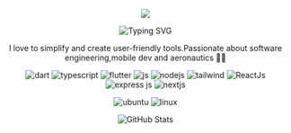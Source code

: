 <p align="center"> 
<img src="https://capsule-render.vercel.app/api?type=waving&color=0:423da,7100:008080&fontColor=dedede&height=160&section=header&text=Tongasoa👋🇲🇬&fontSize=20" />
    </p>
<p align="center"> 
    <img src="https://readme-typing-svg.demolab.com?font=Fira+Code&size=18&pause=1000&color=06FDBD&center=true&random=false&width=760&lines=Software+Engineer+Student+and+Dev+Mobile+Android;" alt="Typing SVG" />
    </a>
</p>
<p align='center'>I love to simplify and create user-friendly tools.Passionate about software engineering,mobile dev and aeronautics 🚀😎</p>
<!-- <p> <strong>Mbola tsara e! kkkkk 👋, I'm Tiavina 🇲🇬 </strong> and I like <br></p> -->
<!--
   <p>  <img src="https://img.shields.io/badge/dart-%230175C2.svg?style=for-the-badge&logo=dart&logoColor=white" alt="dart"/>  <img src="https://img.shields.io/badge/Flutter-%2302569B.svg?style=for-the-badge&logo=Flutter&logoColor=white" alt="flutter" /> <img src="https://img.shields.io/badge/node.js-6DA55F?style=for-the-badge&logo=node.js&logoColor=white" alt="nodejs" /><img src="https://img.shields.io/badge/JavaScript-323330?style=for-the-badge&logo=javascript&logoColor=F7DF1E" alt="js"/></p>
-->
<!--
<ul>
    <li>Passionate about software engineering,mobile dev and aeronautics 🚀😎</li>
    <li>Reach me on 📫 <a href="mailto:tiavinaramilison22@gmail.com">tiavinaramilison22@gmail.com</a> or checkout <a href="https://tiavinaram.vercel.app/"> my portfolio </a></li>
</ul>
<h3 align="left">Langages and Tools</h3>
<!-- <h6 align="left">Langages</h6> -->
<p align='center'>
    <!-- <img src="https://img.shields.io/badge/HTML5-E34F26?style=for-the-badge&logo=html5&logoColor=white" alt="html"/> -->
    <!-- <img src="https://img.shields.io/badge/CSS3-1572B6?style=for-the-badge&logo=css3&logoColor=white" alt="css"/> -->
    <img src="https://img.shields.io/badge/dart-%230175C2.svg?style=for-the-badge&logo=dart&logoColor=white" alt="dart"/> 
    <img src="https://img.shields.io/badge/typescript-%23007ACC.svg?style=for-the-badge&logo=typescript&logoColor=white" alt="typescript" />
    <img src="https://img.shields.io/badge/Flutter-%2302569B.svg?style=for-the-badge&logo=Flutter&logoColor=white" alt="flutter" /> 
    <img src="https://img.shields.io/badge/JavaScript-323330?style=for-the-badge&logo=javascript&logoColor=F7DF1E" alt="js"/>
    <img src="https://img.shields.io/badge/node.js-6DA55F?style=for-the-badge&logo=node.js&logoColor=white" alt="nodejs" />
    <img src="https://img.shields.io/badge/Tailwind_CSS-38B2AC?style=for-the-badge&logo=tailwind-css&logoColor=white" alt="tailwind"/>
    <img src="https://img.shields.io/badge/React-20232A?style=for-the-badge&logo=react&logoColor=61DAFB" alt="ReactJs"/>
    <img src="https://img.shields.io/badge/Express.js-000000?style=for-the-badge&logo=express&logoColor=white" alt="express js"/>
      <img src="https://img.shields.io/badge/next.js-000000?style=for-the-badge&logo=nextdotjs&logoColor=white" alt="nextjs"/> 
    <!--<img src="https://img.shields.io/badge/MySQL-005C84?style=for-the-badge&logo=mysql&logoColor=white" alt="mysql"/>
    <img src="https://img.shields.io/badge/postgres-%23316192.svg?style=for-the-badge&logo=postgresql&logoColor=white" alt="postgresssql"/>
    <img src="https://img.shields.io/badge/sqlite-%2307405e.svg?style=for-the-badge&logo=sqlite&logoColor=white" alt="sqflite"/>-->
</p>
<!-- <h6 align="left">Database</h6> -->
<!-- <h6 align="left">OS</h6> -->
<p align='center'>
    <img src="https://img.shields.io/badge/Ubuntu-E95420?style=for-the-badge&logo=ubuntu&logoColor=white" alt="ubuntu"/>
    <img src="https://img.shields.io/badge/Linux-FCC624?style=for-the-badge&logo=linux&logoColor=black" alt="linux" />
    <!--<img src="https://img.shields.io/badge/Android-3DDC84?style=for-the-badge&logo=android&logoColor=white" alt="android" /> -->
    <!-- <img src="https://img.shields.io/badge/Windows-0078D6?style=for-the-badge&logo=windows&logoColor=white" alt="windows" /> -->
</p>
<!-- <h6 align="left">Frameworks</h6> -->
<!--
<p>
    <img src="https://img.shields.io/badge/Tailwind_CSS-38B2AC?style=for-the-badge&logo=tailwind-css&logoColor=white" alt="tailwind"/>
    <img src="https://img.shields.io/badge/React-20232A?style=for-the-badge&logo=react&logoColor=61DAFB" alt="ReactJs"/>
    <img src="https://img.shields.io/badge/Express.js-000000?style=for-the-badge&logo=express&logoColor=white" alt="express js"/>
    <!--  <img src="https://img.shields.io/badge/next.js-000000?style=for-the-badge&logo=nextdotjs&logoColor=white" alt="nextjs"/> 
</p>
 -->
<!-- <h6 align="left">Tools & Others</h6> -->
<!--
<p>
    <img src="https://img.shields.io/badge/apache-%23D42029.svg?style=for-the-badge&logo=apache&logoColor=white" alt="apache" />
    <img src="https://img.shields.io/badge/git-%23F05033.svg?style=for-the-badge&logo=git&logoColor=white" alt="git" /> 
    <img src="https://img.shields.io/badge/github-%23121011.svg?style=for-the-badge&logo=github&logoColor=white" alt="github"/>
    <img src="https://img.shields.io/badge/Duolingo-%234DC730.svg?style=for-the-badge&logo=Duolingo&logoColor=white" alt="duolingo" />
    <img src="https://img.shields.io/badge/Firefox-FF7139?style=for-the-badge&logo=Firefox-Browser&logoColor=white" alt="firefox" />
    <img src="https://img.shields.io/badge/Visual%20Studio-5C2D91.svg?style=for-the-badge&logo=visual-studio&logoColor=white" alt="vscode"/>
    <img src="https://img.shields.io/badge/sublime_text-%23575757.svg?style=for-the-badge&logo=sublime-text&logoColor=important" alt="sublime_text"/>
    <img src="https://img.shields.io/badge/Spotify-1ED760?style=for-the-badge&logo=spotify&logoColor=white" alt="spotify"/> 
</p>
<!-- <h6 align="left">HOSTING</h6>
-->
<!--
<p>
    <img src="https://img.shields.io/badge/vercel-%23000000.svg?style=for-the-badge&logo=vercel&logoColor=white" alt="vercel"/> 
    <img src="https://img.shields.io/badge/Render-%46E3B7.svg?style=for-the-badge&logo=render&logoColor=white" alt="render"/> 
-->
<p align="center">
    <img src="https://github-readme-streak-stats.herokuapp.com?user=Tiavina22&theme=solarized-dark&theme=leafy&ring=047884&sideNums=06FDBD&dates=06ACBD&currStreakNum=06ACBD&currStreakLabel=06ACBD&background=ffffff00&hide_border=true&stroke=ffffff00" alt="GitHub Stats" />
  </p>
  <!-- activity graph heroku-app start -->
 <!-- <p align="center"><img align="center" src="https://github-readme-stats.vercel.app/api/top-langs?username=Tiavina22&theme=transparent&show_icons=true&locale=en&layout=compact" alt="Tiavina22" /></p> -->
